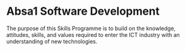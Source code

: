 # Absa1 Software Development
The purpose of this Skills Programme is to build on the knowledge, attitudes, skills, and 
values required to enter the ICT industry with an understanding of new technologies.

